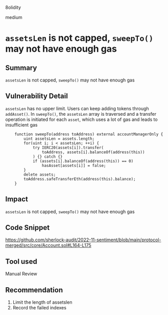 8olidity

medium

# `assetsLen` is not capped, `sweepTo()` may not have enough gas

## Summary
`assetsLen` is not capped, `sweepTo()` may not have enough gas
## Vulnerability Detail
`assetsLen` has no upper limit. Users can keep adding tokens through `addAsset()`. In `sweepTo()`, the `assetsLen` array is traversed and a transfer operation is initiated for each `asset`, which uses a lot of gas and leads to insufficient gas

```solidity
    function sweepTo(address toAddress) external accountManagerOnly {
        uint assetsLen = assets.length;
        for(uint i; i < assetsLen; ++i) {
            try IERC20(assets[i]).transfer(
                toAddress, assets[i].balanceOf(address(this))
            ) {} catch {}
            if (assets[i].balanceOf(address(this)) == 0)
                hasAsset[assets[i]] = false;
        }
        delete assets;
        toAddress.safeTransferEth(address(this).balance);
    }
```


## Impact
`assetsLen` is not capped, `sweepTo()` may not have enough gas
## Code Snippet
https://github.com/sherlock-audit/2022-11-sentiment/blob/main/protocol-merged/src/core/Account.sol#L164-L175
## Tool used

Manual Review

## Recommendation
1. Limit the length of assetslen
2. Record the failed indexes